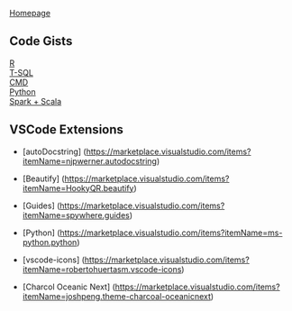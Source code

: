 [Homepage](https://yassin-eltahir.github.io/datadisco.github.io/)    

## Code Gists

[R](https://yassin-eltahir.github.io/datadisco.github.io/R%20Tips%20&%20Tricks)       
[T-SQL](https://yassin-eltahir.github.io/datadisco.github.io/TSQL%20Tips%20&%20Tricks)    
[CMD](https://yassin-eltahir.github.io/datadisco.github.io/Command%20Prompt%20Tips%20&%20Tricks)    
[Python](https://yassin-eltahir.github.io/datadisco.github.io/Python%20Tips%20&%20Tricks)    
[Spark + Scala](https://yassin-eltahir.github.io/datadisco.github.io/Spark%20&%20Scala%20Tips%20&%20Tricks)    


## VSCode Extensions

* [autoDocstring] (https://marketplace.visualstudio.com/items?itemName=njpwerner.autodocstring)

* [Beautify] (https://marketplace.visualstudio.com/items?itemName=HookyQR.beautify)

* [Guides] (https://marketplace.visualstudio.com/items?itemName=spywhere.guides)

* [Python] (https://marketplace.visualstudio.com/items?itemName=ms-python.python)

* [vscode-icons] (https://marketplace.visualstudio.com/items?itemName=robertohuertasm.vscode-icons)

* [Charcol Oceanic Next] (https://marketplace.visualstudio.com/items?itemName=joshpeng.theme-charcoal-oceanicnext)